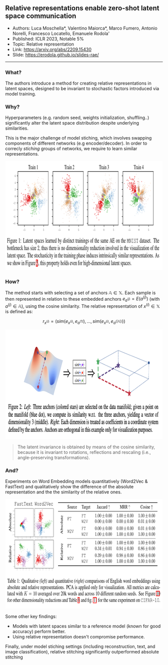 ## Relative representations enable zero-shot latent space communication

* Authors: Luca Moschella*, Valentino Maiorca*, Marco Fumero, Antonio Norelli, Francesco Locatello, Emanuele Rodola'
* Published: ICLR 2023, Notable 5%
* Topic: Relative representation
* Link: https://arxiv.org/abs/2209.15430
* Slide: https://erodola.github.io/slides-rae/

---

### What?

The authors introduce a method for creating relative representations in latent spaces, designed to be invariant to stochastic factors introduced via model training.

### Why?

Hyperparameters (e.g. random seed, weights initialization, shuffling..) significantly alter the latent space distribution despite underlying similarities.

This is the major challenge of model stiching, which involves swapping components of different networks (e.g encoder/decoder). In order to correcly *stiching* groups of networks, we require to learn similar representations. 

<p align=center>
    <img src="../images/05_01.png" height="350px">
</p>

### How?

The method starts with selecting a set of anchors $\mathbb{A} \in \mathbb{X}$. Each sample is then represented in relation to these embedded anchors $e_{a^{(j)}} = E(a^{(j)})$ (with $a^{(j)} \in \mathbb{A}$), using the cosine similarity. The relative representation of $x^{(i)} \in \mathbb{X}$ is defined as:

$$
r_{x^{(i)}} = (sim(e_{x^{(i)}},e_{a^{(1)}}), ... , sim(e_{x^{(i)}},e_{a^{(|\mathbb{A}|)}}))
$$

<p align=center>
    <img src="../images/05_02.png" height="350px">
</p>

> The latent invariance is obtained by means of the cosine similarity, because it is invariant to rotations, reflections and rescaling (i.e., angle-preserving transformations).

### And?

Experiments on Word Embedding models quantitatively (Word2Vec & FastText) and qualitatively show the difference of the absolute representation and the the similarity of the relative ones.

<p align=center>
    <img src="../images/05_03.png" height="350px">
</p>

Some other key findings:

* Models with latent spaces similar to a reference model (known for good accuracy) perform better.
* Using relative representation doesn't compromise performance.

Finally, under model stiching settings (including reconstruction, text, and image classification), relative stitching significantly outperformed absolute stitching